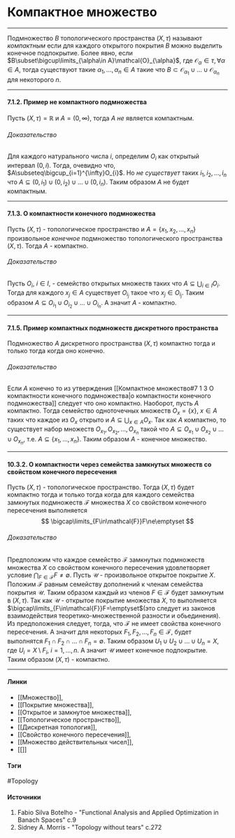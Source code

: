 # Компактное множество
***
Подмножество $B$ топологического пространства $(X,\tau)$ называют *компактным* если для каждого открытого покрытия $B$ можно выделить конечное подпокрытие. Более явно, если $B\subset\bigcup\limits_{\alpha\in A}\mathcal{O}_{\alpha}$, где $\mathcal{O}_{\alpha}\in\tau,\forall\alpha\in A$, тогда существуют такие $\alpha_{1},\dots,\alpha_{n}\in A$ такие что $B\subset\mathcal{O}_{\alpha_{1}}\cup\dots\cup\mathcal{O}_{\alpha_{n}}$ для некоторого $n$.
***
#### 7.1.2. Пример не компактного подмножества
Пусть $(X,\tau)=\mathbb{R}$ и $A=(0,\infty)$, тогда $A$ *не* является компактным.
###### Доказательство
Для каждого натурального числа $i$, определим $O_{i}$ как открытый интервал $(0,i)$. Тогда, очевидно что, $A\subseteq\bigcup_{i=1}^{\infty}O_{i}$.
Но *не существует* таких $i_{1},i_{2},\dots,i_{n}$ что $A\subseteq(0,i_{1})\cup(0,i_{2})\cup\dots\cup(0,i_{n})$. Таким образом $A$ не будет компактным.
***
#### 7.1.3. О компактности конечного подмножества
Пусть $(X,\tau)$ - топологическое пространство и $A=\{x_{1},x_{2},\dots,x_{n}\}$ произвольное *конечное* подмножество топологического пространства $(X,\tau)$. Тогда $A$ - компактно.
###### Доказательство
Пусть $O_{i}$, $i\in I$, - семейство открытых множеств таких что $A\subseteq\bigcup_{i\in I}O_{i}$. Тогда для каждого $x_{j}\in A$ существует $O_{i_{j}}$ такое что $x_{j}\in O_{i_{j}}$. Таким образом $A\subseteq O_{i_{1}}\cup O_{i_{2}}\cup\dots\cup O_{i_{n}}$. А значит $A$ - компактно.
***
#### 7.1.5. Пример компактных подмножеств дискретного пространства
Подмножество $A$ дискретного пространства $(X,\tau)$ компактно тогда и только тогда когда оно конечно.
###### Доказательство
Если $A$ конечно то из утверждения [[Компактное множество#7 1 3 О компактности конечного подмножества|о компактности конечного подмножества]] следует что оно компактно.
Наоборот, пусть $A$ компактно. Тогда семейство одноточечных множеств $O_{x}=\{x\}$, $x\in A$ таких что каждое из $O_{x}$ открыто и $A\subseteq\bigcup_{x\in A}O_{x}$. Так как $A$ компактно, то существует набор множеств $O_{x_{1}},O_{x_{2}},\dots,O_{x_{n}}$ такой что $A\subseteq O_{x_{1}}\cup O_{x_{2}}\cup\dots\cup O_{x_{n}}$, т.е. $A\subseteq\{x_{1},\dots,x_{n}\}$. Таким образом $A$ - конечное множество.
***
#### 10.3.2. О компактности через семейства замкнутых множеств со свойством конечного пересечения
Пусть $(X,\tau)$ - топологическое пространство. Тогда $(X,\tau)$ будет компактно тогда и только тогда когда для каждого семейства замкнутых подмножеств $\mathcal{F}$ множества $X$ со свойством конечного пересечения выполняется
$$
\bigcap\limits_{F\in\mathcal{F}}F\ne\emptyset
$$
###### Доказательство
Предположим что каждое семейство $\mathcal{F}$ замкнутых подмножеств множества $X$ со свойством конечного пересечения удовлетворяет условие $\bigcap_{F\in\mathcal{F}}F\ne\emptyset$. Пусть $\mathcal{U}$ - произвольное открытое покрытие $X$. Положим $\mathcal{F}$ равным семейству дополнений к членам семейства покрытия $\mathcal{U}$. Таким образом каждый из членов $F\in\mathcal{F}$ будет замкнутым в $(X,\tau)$. Так как $\mathcal{U}$ - открытое покрытие множества $X$, то выполняется $\bigcap\limits_{F\in\mathcal{F}}F=\emptyset$(это следует из законов взаимодействия теоретико-множественной разности и обьединения). Из предположения следует, тогда, что $\mathcal{F}$ не имеет свойства конечного пересечения. А значит для некоторых $F_{1},F_{2},\dots,F_{n}\in\mathcal{F}$, будет выполнятся $F_{1}\cap F_{2}\cap\dots\cap F_{n}=\emptyset$. Таким образом $U_{1}\cup U_{2}\cup\dots\cup U_{n}=X$, где $U_{i}=X\setminus F_{i}$, $i=1,\dots,n$. А значит $\mathcal{U}$ имеет конечное подпокрытие. Таким образом $(X,\tau)$ - компактно.
***
#### Линки
- [[Множество]],
- [[Покрытие множества]],
- [[Открытое и замкнутое множества]],
- [[Топологическое пространство]],
- [[Дискретная топология]],
- [[Свойство конечного пересечения]],
- [[Множество действительных чисел]],
- [[]]
#### Тэги
 #Topology 
#### Источники
 1. Fabio Silva Botelho - "Functional Analysis and Applied Optimization in Banach Spaces" c.9 
 2. Sidney A. Morris - "Topology without tears" c.272